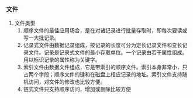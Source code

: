 ### 文件

1. 文件类型
   1. 顺序文件的最佳应用场合，是在对诸记录进行批量存取时，即每次要读或写一大批记录。
   2. 记录式文件由数据记录组成，按记录的长度可分为定长记录文件和变长记录文件。记录是记录式文件的最小存取单位。一个记录由若干属性组成。用以标识记录的属性称为关键字。
   3. 索引文件由数据文件组成，它是带索引的顺序文件。索引本身非常小，只占两个字段；顺序文件的键和在磁盘上相应记录的地址。索引文件支持随机访问，对文件的修改也比较方便。
   4. 链式文件只支持顺序访问，增加或删除比较方便
